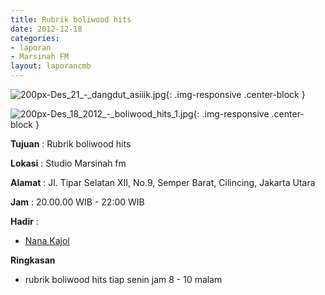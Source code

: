 ```yaml
---
title: Rubrik boliwood hits
date: 2012-12-18
categories:
- laporan
- Marsinah FM
layout: laporancmb
---
```



![200px-Des_21_-_dangdut_asiiik.jpg](/uploads/200px-Des_21_-_dangdut_asiiik.jpg){: .img-responsive .center-block }

![200px-Des_18_2012_-_boliwood_hits_1.jpg](/uploads/200px-Des_18_2012_-_boliwood_hits_1.jpg){: .img-responsive .center-block }


**Tujuan** : Rubrik boliwood hits 

**Lokasi** : Studio Marsinah fm 

**Alamat** : Jl. Tipar Selatan XII, No.9, Semper Barat, Cilincing, Jakarta Utara 

**Jam** : 20.00.00 WIB - 22:00 WIB 

**Hadir** :
* [Nana Kajol](http://wiki.ciptamedia.org/wiki/Nana_Kajol)

**Ringkasan**  
* rubrik boliwood hits tiap senin jam 8 - 10 malam 

